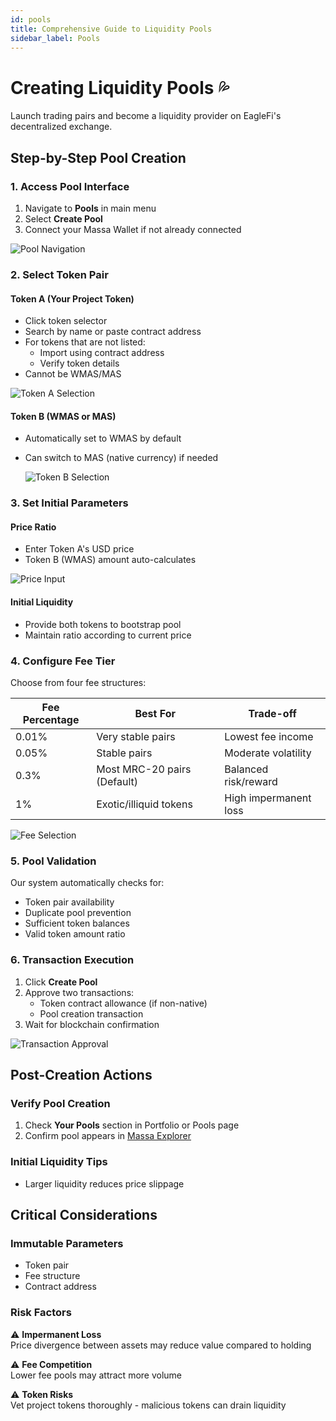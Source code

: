 ```yaml
---
id: pools
title: Comprehensive Guide to Liquidity Pools
sidebar_label: Pools
---
```


# Creating Liquidity Pools 💦

Launch trading pairs and become a liquidity provider on EagleFi's decentralized exchange.

<!-- ![Pool Creation Interface](path-to-pool-creation-screenshot.png) -->

## Step-by-Step Pool Creation

### 1. Access Pool Interface

1. Navigate to **Pools** in main menu
2. Select **Create Pool**
3. Connect your Massa Wallet if not already connected

![Pool Navigation](/img/Access_P.png)

### 2. Select Token Pair

#### Token A (Your Project Token)

- Click token selector
- Search by name or paste contract address
- For tokens that are not listed:
  - Import using contract address
  - Verify token details
- Cannot be WMAS/MAS
  
![Token A Selection](/img/T_A.png)

#### Token B (WMAS or MAS)

- Automatically set to WMAS by default
- Can switch to MAS (native currency) if needed
  
  ![Token B Selection](/img/T_B.png)

<!-- ![Token Selection](screenshot-token-selection.png) -->

### 3. Set Initial Parameters

#### Price Ratio

- Enter Token A's USD price
- Token B (WMAS) amount auto-calculates

![Price Input](/img/Price_per_T.png)

#### Initial Liquidity

- Provide both tokens to bootstrap pool
- Maintain ratio according to current price

<!-- ![Price Setup](screenshot-price-input.png) -->

### 4. Configure Fee Tier

Choose from four fee structures:

| Fee Percentage | Best For                      | Trade-off               |
|----------------|------------------------------|-------------------------|
| 0.01%          | Very stable pairs             | Lowest fee income       |
| 0.05%          | Stable pairs               | Moderate volatility     |
| 0.3%           | Most MRC-20 pairs (Default)  | Balanced risk/reward    |
| 1%             | Exotic/illiquid tokens       | High impermanent loss   |

![Fee Selection](/img/Trading_fees.png)

### 5. Pool Validation

Our system automatically checks for:

- Token pair availability
- Duplicate pool prevention
- Sufficient token balances
- Valid token amount ratio

### 6. Transaction Execution

1. Click **Create Pool**
2. Approve two transactions:
   - Token contract allowance (if non-native)
   - Pool creation transaction
3. Wait for blockchain confirmation

![Transaction Approval](/img/create_pool.png)

## Post-Creation Actions

### Verify Pool Creation

1. Check **Your Pools** section in Portfolio or Pools page
2. Confirm pool appears in [Massa Explorer](https://explorer.massa.net)

### Initial Liquidity Tips

- Larger liquidity reduces price slippage

## Critical Considerations

### Immutable Parameters

- Token pair
- Fee structure
- Contract address

### Risk Factors

⚠️ **Impermanent Loss**  
Price divergence between assets may reduce value compared to holding

⚠️ **Fee Competition**  
Lower fee pools may attract more volume

⚠️ **Token Risks**  
Vet project tokens thoroughly - malicious tokens can drain liquidity
